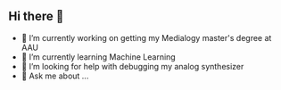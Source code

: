 ## Hi there 👋

- 🔭 I’m currently working on getting my Medialogy master's degree at AAU
- 🌱 I’m currently learning Machine Learning
- 🤔 I’m looking for help with debugging my analog synthesizer
- 💬 Ask me about ...
<!--
**DiscoLucas/DiscoLucas** is a ✨ _special_ ✨ repository because its `README.md` (this file) appears on your GitHub profile.

Here are some ideas to get you started:

- 🔭 I’m currently working on ...
- 🌱 I’m currently learning ...
- 👯 I’m looking to collaborate on ...
- 🤔 I’m looking for help with ...
- 💬 Ask me about ...
- 📫 How to reach me: ...
- 😄 Pronouns: ...
- ⚡ Fun fact: ...
-->
